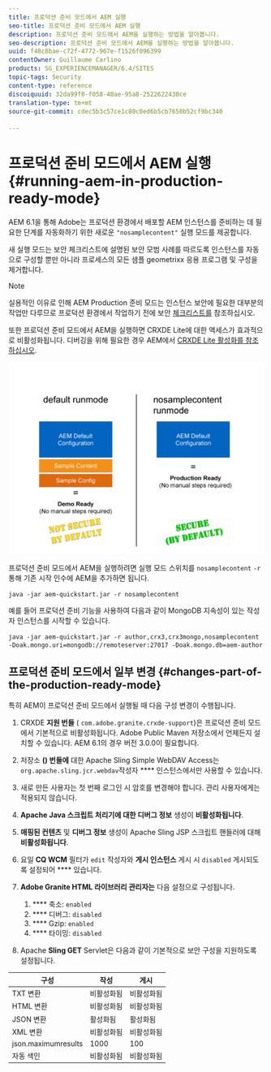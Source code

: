 ```yaml
---
title: 프로덕션 준비 모드에서 AEM 실행
seo-title: 프로덕션 준비 모드에서 AEM 실행
description: 프로덕션 준비 모드에서 AEM을 실행하는 방법을 알아봅니다.
seo-description: 프로덕션 준비 모드에서 AEM을 실행하는 방법을 알아봅니다.
uuid: f48c8bae-c72f-4772-967e-f1526f096399
contentOwner: Guillaume Carlino
products: SG_EXPERIENCEMANAGER/6.4/SITES
topic-tags: Security
content-type: reference
discoiquuid: 32da99f0-f058-40ae-95a8-2522622438ce
translation-type: tm+mt
source-git-commit: cdec5b3c57ce1c80c0ed6b5cb7650b52cf9bc340

---
```



# 프로덕션 준비 모드에서 AEM 실행{#running-aem-in-production-ready-mode}

AEM 6.1을 통해 Adobe는 프로덕션 환경에서 배포할 AEM 인스턴스를 준비하는 데 필요한 단계를 자동화하기 위한 새로운 `"nosamplecontent"` 실행 모드를 제공합니다.

새 실행 모드는 보안 체크리스트에 설명된 보안 모범 사례를 따르도록 인스턴스를 자동으로 구성할 뿐만 아니라 프로세스의 모든 샘플 geometrixx 응용 프로그램 및 구성을 제거합니다.

>[!NOTE]
>
>실용적인 이유로 인해 AEM Production 준비 모드는 인스턴스 보안에 필요한 대부분의 작업만 다루므로 프로덕션 환경에서 작업하기 전에 보안 [체크리스트를](/help/sites-administering/security-checklist.md) 참조하십시오.
>
>또한 프로덕션 준비 모드에서 AEM을 실행하면 CRXDE Lite에 대한 액세스가 효과적으로 비활성화됩니다. 디버깅을 위해 필요한 경우 AEM에서 [CRXDE Lite 활성화를 참조하십시오](/help/sites-administering/enabling-crxde-lite.md).

![chlimage_1-83](assets/chlimage_1-83.png)

프로덕션 준비 모드에서 AEM을 실행하려면 실행 모드 스위치를 `nosamplecontent` `-r` 통해 기존 시작 인수에 AEM을 추가하면 됩니다.

```shell
java -jar aem-quickstart.jar -r nosamplecontent
```

예를 들어 프로덕션 준비 기능을 사용하여 다음과 같이 MongoDB 지속성이 있는 작성자 인스턴스를 시작할 수 있습니다.

```shell
java -jar aem-quickstart.jar -r author,crx3,crx3mongo,nosamplecontent -Doak.mongo.uri=mongodb://remoteserver:27017 -Doak.mongo.db=aem-author
```

## 프로덕션 준비 모드에서 일부 변경 {#changes-part-of-the-production-ready-mode}

특히 AEM이 프로덕션 준비 모드에서 실행될 때 다음 구성 변경이 수행됩니다.

1. CRXDE **지원 번들** ( `com.adobe.granite.crxde-support`)은 프로덕션 준비 모드에서 기본적으로 비활성화됩니다. Adobe Public Maven 저장소에서 언제든지 설치할 수 있습니다. AEM 6.1의 경우 버전 3.0.0이 필요합니다.

1. 저장소 **() 번들에** 대한 Apache Sling Simple WebDAV Access는 `org.apache.sling.jcr.webdav`작성자 **** 인스턴스에서만 사용할 수 있습니다.

1. 새로 만든 사용자는 첫 번째 로그인 시 암호를 변경해야 합니다. 관리 사용자에게는 적용되지 않습니다.
1. **Apache Java 스크립트 처리기에 대한 디버그 정보** 생성이 **비활성화됩니다**.

1. **매핑된 컨텐츠** 및 **디버그 정보** 생성이 Apache Sling JSP 스크립트 핸들러에 대해 **비활성화됩니다**.

1. 요일 **CQ WCM** 필터가 `edit` 작성자와 **게시 인스턴스** 게시 시 `disabled` 게시되도록 설정되어 **** 있습니다.

1. **Adobe Granite HTML 라이브러리 관리자는** 다음 설정으로 구성됩니다.

   1. **** 축소: `enabled`
   1. **** 디버그: `disabled`
   1. **** Gzip: `enabled`
   1. **** 타이밍: `disabled`

1. Apache **Sling GET** Servlet은 다음과 같이 기본적으로 보안 구성을 지원하도록 설정됩니다.

| **구성** | **작성** | **게시** |
|---|---|---|
| TXT 변환 | 비활성화됨 | 비활성화됨 |
| HTML 변환 | 비활성화됨 | 비활성화됨 |
| JSON 변환 | 활성화됨 | 활성화됨 |
| XML 변환 | 비활성화됨 | 비활성화됨 |
| json.maximumresults | 1000 | 100 |
| 자동 색인 | 비활성화됨 | 비활성화됨 |

